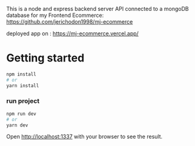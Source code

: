 This is a node and express backend server API connected to a mongoDB database for my
Frontend Ecommerce: https://github.com/jerichodon1998/mj-ecommerce

deployed app on : https://mj-ecommerce.vercel.app/

# Getting started

```bash
npm install
# or
yarn install
```

### run project

```bash
npm run dev
# or
yarn dev
```

Open [http://localhost:1337](http://localhost:1337) with your browser to see the result.
